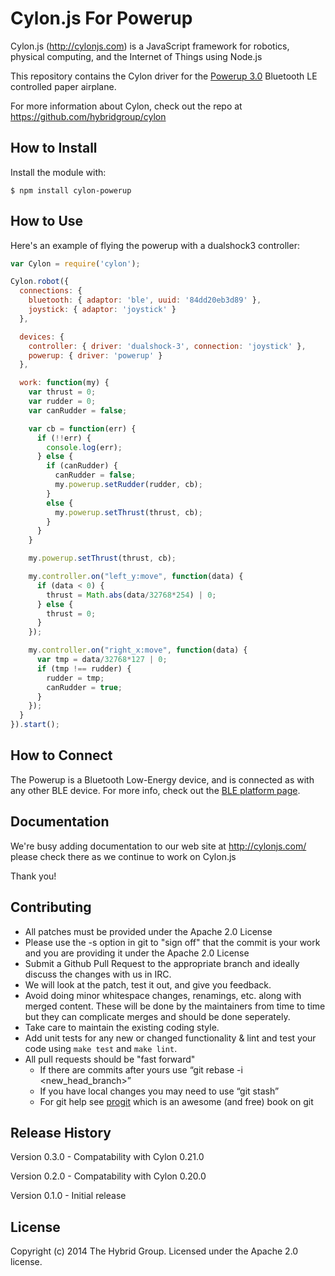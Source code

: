 # Cylon.js For Powerup

Cylon.js (http://cylonjs.com) is a JavaScript framework for robotics, physical computing, and the Internet of Things using Node.js

This repository contains the Cylon driver for the [Powerup 3.0](http://www.poweruptoys.com/products/powerup-v3) Bluetooth LE controlled paper airplane.

For more information about Cylon, check out the repo at
https://github.com/hybridgroup/cylon

## How to Install

Install the module with:

    $ npm install cylon-powerup

## How to Use

Here's an example of flying the powerup with a dualshock3 controller:

```javascript
var Cylon = require('cylon');

Cylon.robot({
  connections: {
    bluetooth: { adaptor: 'ble', uuid: '84dd20eb3d89' },
    joystick: { adaptor: 'joystick' }
  },

  devices: {
    controller: { driver: 'dualshock-3', connection: 'joystick' },
    powerup: { driver: 'powerup' }
  },

  work: function(my) {
    var thrust = 0;
    var rudder = 0;
    var canRudder = false;

    var cb = function(err) {
      if (!!err) {
        console.log(err);
      } else {
        if (canRudder) {
          canRudder = false;
          my.powerup.setRudder(rudder, cb);
        }
        else {
          my.powerup.setThrust(thrust, cb);
        }
      }
    }

    my.powerup.setThrust(thrust, cb);

    my.controller.on("left_y:move", function(data) {
      if (data < 0) {
        thrust = Math.abs(data/32768*254) | 0;
      } else {
        thrust = 0;
      }
    });

    my.controller.on("right_x:move", function(data) {
      var tmp = data/32768*127 | 0;
      if (tmp !== rudder) {
        rudder = tmp;
        canRudder = true;
      }
    });
  }
}).start();
```

## How to Connect

The Powerup is a Bluetooth Low-Energy device, and is connected as with any other BLE device. For more info, check out the [BLE platform page](http://cylonjs.com/documentation/platforms/ble).

## Documentation

We're busy adding documentation to our web site at http://cylonjs.com/ please check there as we continue to work on Cylon.js

Thank you!

## Contributing

* All patches must be provided under the Apache 2.0 License
* Please use the -s option in git to "sign off" that the commit is your work and you are providing it under the Apache 2.0 License
* Submit a Github Pull Request to the appropriate branch and ideally discuss the changes with us in IRC.
* We will look at the patch, test it out, and give you feedback.
* Avoid doing minor whitespace changes, renamings, etc. along with merged content. These will be done by the maintainers from time to time but they can complicate merges and should be done seperately.
* Take care to maintain the existing coding style.
* Add unit tests for any new or changed functionality & lint and test your code using `make test` and `make lint`.
* All pull requests should be "fast forward"
  * If there are commits after yours use “git rebase -i <new_head_branch>”
  * If you have local changes you may need to use “git stash”
  * For git help see [progit](http://git-scm.com/book) which is an awesome (and free) book on git

## Release History

Version 0.3.0 - Compatability with Cylon 0.21.0

Version 0.2.0 - Compatability with Cylon 0.20.0

Version 0.1.0 - Initial release

## License

Copyright (c) 2014 The Hybrid Group. Licensed under the Apache 2.0 license.

